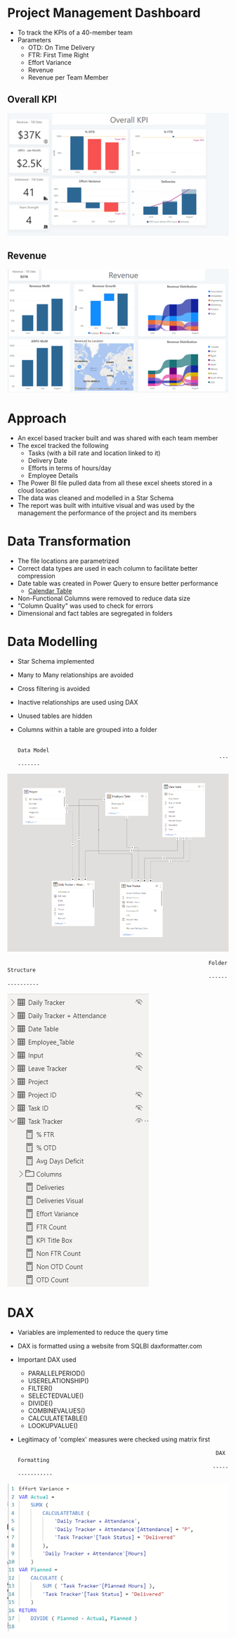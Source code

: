 # Project Management Dashboard

- To track the KPIs of a 40-member team
- Parameters
  - OTD: On Time Delivery
  - FTR: First Time Right
  - Effort Variance
  - Revenue
  - Revenue per Team Member

## Overall KPI

![alt text](https://github.com/sovanp438/Power-BI/blob/540c56eb13e314bcad1fba05076c0324968b099b/Images/Report_1.png "")


## Revenue

![alt text](https://github.com/sovanp438/Power-BI/blob/540c56eb13e314bcad1fba05076c0324968b099b/Images/Report_2.png "")

# Approach

- An excel based tracker built and was shared with each team member
- The excel tracked the following
  - Tasks (with a bill rate and location linked to it)
  - Delivery Date
  - Efforts in terms of hours/day
  - Employee Details
- The Power BI file pulled data from all these excel sheets stored in a cloud location
- The data was cleaned and modelled in a Star Schema
- The report was built with intuitive visual and was used by the management the performance of the project and its members

# Data Transformation

- The file locations are parametrized
- Correct data types are used in each column to facilitate better compression
- Date table was created in Power Query to ensure better performance
  - [Calendar Table](https://radacad.com/all-in-one-script-to-create-calendar-table-or-date-dimension-using-dax-in-power-bi)
- Non-Functional Columns were removed to reduce data size
- &quot;Column Quality&quot; was used to check for errors
- Dimensional and fact tables are segregated in folders

# Data Modelling

- Star Schema implemented
- Many to Many relationships are avoided
- Cross filtering is avoided
- Inactive relationships are used using DAX
- Unused tables are hidden
- Columns within a table are grouped into a folder



                                                                      Data Model
                                                                      ----------
![alt text](https://github.com/sovanp438/Power-BI/blob/8b040536792c2c0ecb6b19be2481ba79897b1340/Images/Data_Model.png "Logo Title Text 1")





                                                                    Folder Structure
                                                                    ----------------
![alt text](https://github.com/sovanp438/Power-BI/blob/6408d8d628536ed062e4e8abb995c478dce8bb14/Images/Folder_Structure.png "")


# DAX

- Variables are implemented to reduce the query time
- DAX is formatted using a website from SQLBI daxformatter.com
- Important DAX used
  - PARALLELPERIOD()
  - USERELATIONSHIP()
  - FILTER()
  - SELECTEDVALUE()
  - DIVIDE()
  - COMBINEVALUES()
  - CALCULATETABLE()
  - LOOKUPVALUE()
- Legitimacy of &#39;complex&#39; measures were checked using matrix first



                                                                     DAX Formatting
                                                                    ----------------
![alt text](https://github.com/sovanp438/Power-BI/blob/6408d8d628536ed062e4e8abb995c478dce8bb14/Images/DAX%20Formatting.png "")
